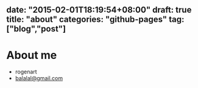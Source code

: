 date: "2015-02-01T18:19:54+08:00"
draft: true
title: "about"
categories: "github-pages"
tag: ["blog","post"]
---

# About me
- rogenart
- balalal@gmail.com
